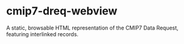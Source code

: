 # cmip7-dreq-webview
A static, browsable HTML representation of the CMIP7 Data Request, featuring interlinked records.
